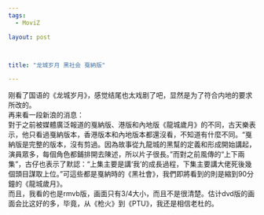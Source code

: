 ```yaml
--- 
tags: 
  - MoviZ

layout: post



title: "龙城岁月 黑社会 戛納版"

---
```

<div id="msgcns!5F971C000415D85F!176" class="bvMsg">
<div>刚看了国语的《龙城岁月》，感觉结尾也太戏剧了吧，显然是为了符合内地的要求所改的。</div>
<div>再来看一段新浪的消息：</div>
<div>對于之前被媒體廣泛報道的戛納版、港版和內地版《龍城歲月》的不同，古天樂表示，他只看過戛納版本，香港版本和內地版本都還沒看，不知道有什麼不同。“戛納版是完整的版本，沒有剪過。因為故事從九龍城的黑幫的定義和形成開始講起，演員眾多，每個角色都鋪排開去陳述，所以片子很長。”而對之前風傳的“上下兩集”，古仔也表示了默認：“上集主要是講‘我’的成長過程，下集主要講大佬死後幾個頭目謀取上位。”可這些都是戛納時的《黑社會》，我們即將看到的則是縮到90分鐘的《龍城歲月》。<br>
</div>
<div>而且，我看的也是rmvb版，画面只有3/4大小，而且不是很清楚。估计dvd版的画面会比这好的多，毕竟，从《枪火》到《PTU》，我还是相信老杜的。</div>
</div>
